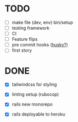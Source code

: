 # TODO

- [ ] make file (dev, env) bin/setup
- [ ] testing framework
- [ ] CI
- [ ] Feature flips
- [ ] pre commit hooks ([husky?](https://github.com/typicode/husky))
- [ ] first story

# DONE

- [x] tailwindcss for styling
- [x] linting setup (rubocop)
- [x] rails new monorepo
- [x] rails deployable to heroku


